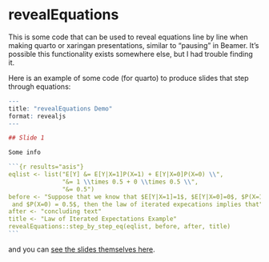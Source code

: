 
<!-- README.md is generated from README.Rmd. Please edit that file -->

# revealEquations

This is some code that can be used to reveal equations line by line when
making quarto or xaringan presentations, similar to “pausing” in Beamer.
It’s possible this functionality exists somewhere else, but I had
trouble finding it.

Here is an example of some code (for quarto) to produce slides that step
through equations:

```` r
---
title: "revealEquations Demo"
format: revealjs
---

## Slide 1

Some info

```{r results="asis"}
eqlist <- list("E[Y] &= E[Y|X=1]P(X=1) + E[Y|X=0]P(X=0) \\",
               "&= 1 \\times 0.5 + 0 \\times 0.5 \\",
               "&= 0.5")
before <- "Suppose that we know that $E[Y|X=1]=1$, $E[Y|X=0]=0$, $P(X=1)=0.5$,
 and $P(X=0) = 0.5$, then the law of iterated expecations implies that"
after <- "concluding text"
title <- "Law of Iterated Expectations Example"
revealEquations::step_by_step_eq(eqlist, before, after, title)
``` 
````

and you can [see the slides themselves
here](https://github.com/bcallaway11/revealEquations/revealEquations_demo.html).

